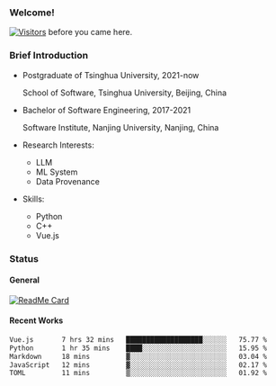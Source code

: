 ### Welcome!

[![Visitors](https://visitor-badge.laobi.icu/badge?page_id=HermitSun.HermitSun)]() before you came here.

### Brief Introduction

- Postgraduate of Tsinghua University, 2021-now
  
  School of Software, Tsinghua University, Beijing, China

- Bachelor of Software Engineering, 2017-2021
  
  Software Institute, Nanjing University, Nanjing, China

- Research Interests:
  - LLM
  - ML System
  - Data Provenance

- Skills:
  - Python
  - C++
  - Vue.js

### Status

#### General

[![ReadMe Card](https://github-readme-stats.hermitsun.vercel.app/api?username=HermitSun&count_private=true&show_icons=true)]()

#### Recent Works

<!--START_SECTION:waka-->

```txt
Vue.js       7 hrs 32 mins   ███████████████████░░░░░░   75.77 %
Python       1 hr 35 mins    ████░░░░░░░░░░░░░░░░░░░░░   15.95 %
Markdown     18 mins         ▓░░░░░░░░░░░░░░░░░░░░░░░░   03.04 %
JavaScript   12 mins         ▓░░░░░░░░░░░░░░░░░░░░░░░░   02.17 %
TOML         11 mins         ▒░░░░░░░░░░░░░░░░░░░░░░░░   01.92 %
```

<!--END_SECTION:waka-->

